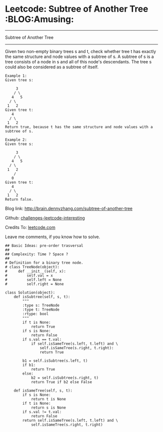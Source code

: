 # Leetcode: Subtree of Another Tree     :BLOG:Amusing:


---

Subtree of Another Tree  

---

Given two non-empty binary trees s and t, check whether tree t has exactly the same structure and node values with a subtree of s. A subtree of s is a tree consists of a node in s and all of this node's descendants. The tree s could also be considered as a subtree of itself.  

    Example 1:
    Given tree s:
    
         3
        / \
       4   5
      / \
     1   2
    Given tree t:
       4 
      / \
     1   2
    Return true, because t has the same structure and node values with a subtree of s.

    Example 2:
    Given tree s:
    
         3
        / \
       4   5
      / \
     1   2
        /
       0
    Given tree t:
       4
      / \
     1   2
    Return false.

Blog link: <http://brain.dennyzhang.com/subtree-of-another-tree>  

Github: [challenges-leetcode-interesting](https://github.com/DennyZhang/challenges-leetcode-interesting/tree/master/subtree-of-another-tree)  

Credits To: [leetcode.com](https://leetcode.com/problems/subtree-of-another-tree/description)  

Leave me comments, if you know how to solve.  

    ## Basic Ideas: pre-order trasversal
    ##
    ## Complexity: Time ? Space ?
    ##
    # Definition for a binary tree node.
    # class TreeNode(object):
    #     def __init__(self, x):
    #         self.val = x
    #         self.left = None
    #         self.right = None
    
    class Solution(object):
        def isSubtree(self, s, t):
            """
            :type s: TreeNode
            :type t: TreeNode
            :rtype: bool
            """
            if t is None:
                return True
            if s is None:
                return False
            if s.val == t.val:
                if self.isSameTree(s.left, t.left) and \
                    self.isSameTree(s.right, t.right):
                    return True
    
            b1 = self.isSubtree(s.left, t)
            if b1:
                return True
            else:
                b2 = self.isSubtree(s.right, t)
                return True if b2 else False
    
        def isSameTree(self, s, t):
            if s is None:
                return t is None
            if t is None:
                return s is None
            if s.val != t.val:
                return False
            return self.isSameTree(s.left, t.left) and \
                self.isSameTree(s.right, t.right)